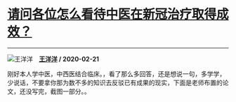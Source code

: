 # [请问各位怎么看待中医在新冠治疗取得成效？](https://www.zhihu.com/answer/1028744858)

-------------------------------------------------------------------

![王洋洋](https://pic1.zhimg.com/v2-c8248f68e37c68f008c823db620eccc1.jpg?source=1940ef5c "王洋洋")&emsp;**[王洋洋](https://www.zhihu.com/people/wang-yang-yang-73-60) / 2020-02-21**

刚好本人学中医，中西医结合临床。，看了那么多回答，还是想说一句，多学学，少说话，不要拿你那为数不多的知识去反驳已有成果的现实，下面是老师布置的论文，还没写完，截图一部分。。



